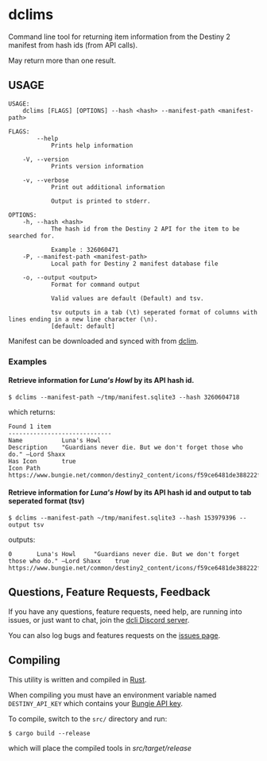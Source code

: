 # dclims

Command line tool for returning item information from the Destiny 2 manifest from hash ids (from API calls).

May return more than one result.


## USAGE
```
USAGE:
    dclims [FLAGS] [OPTIONS] --hash <hash> --manifest-path <manifest-path>

FLAGS:
        --help       
            Prints help information

    -V, --version    
            Prints version information

    -v, --verbose    
            Print out additional information
            
            Output is printed to stderr.

OPTIONS:
    -h, --hash <hash>                      
            The hash id from the Destiny 2 API for the item to be searched for.
            
            Example : 326060471
    -P, --manifest-path <manifest-path>    
            Local path for Destiny 2 manifest database file

    -o, --output <output>                  
            Format for command output
            
            Valid values are default (Default) and tsv.
            
            tsv outputs in a tab (\t) seperated format of columns with lines ending in a new line character (\n).
            [default: default]
```

Manifest can be downloaded and synced with from [dclim](https://github.com/mikechambers/dcli/tree/main/src/dclim).

### Examples

#### Retrieve information for *Luna's Howl* by its API hash id.
```
$ dclims --manifest-path ~/tmp/manifest.sqlite3 --hash 3260604718
```

which returns:

```
Found 1 item
-----------------------------
Name           Luna's Howl
Description    "Guardians never die. But we don't forget those who do." —Lord Shaxx
Has Icon       true
Icon Path      https://www.bungie.net/common/destiny2_content/icons/f59ce6481de388222f6ed740ed829fb1.jpg
```

#### Retrieve information for *Luna's Howl* by its API hash id and output to tab seperated format (tsv)

```
$ dclims --manifest-path ~/tmp/manifest.sqlite3 --hash 153979396 --output tsv
```

outputs:

```
0       Luna's Howl     "Guardians never die. But we don't forget those who do." —Lord Shaxx    true    https://www.bungie.net/common/destiny2_content/icons/f59ce6481de388222f6ed740ed829fb1.jpg
```
## Questions, Feature Requests, Feedback

If you have any questions, feature requests, need help, are running into issues, or just want to chat, join the [dcli Discord server](https://discord.gg/2Y8bV2Mq3p).

You can also log bugs and features requests on the [issues page](https://github.com/mikechambers/dcli/issues).

## Compiling

This utility is written and compiled in [Rust](https://www.rust-lang.org/).

When compiling you must have an environment variable named `DESTINY_API_KEY` which contains your [Bungie API key](https://www.bungie.net/en/Application).

To compile, switch to the `src/` directory and run:

```
$ cargo build --release
```

which will place the compiled tools in *src/target/release*
